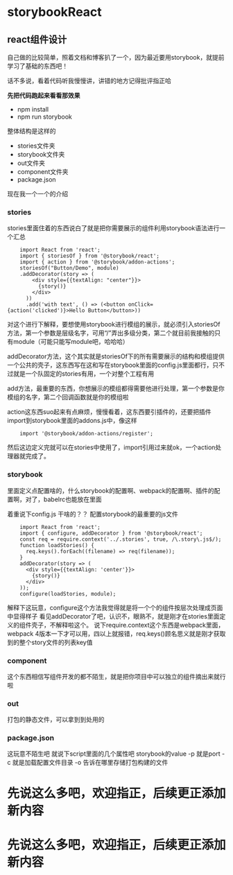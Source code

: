 # storybookReact
## react组件设计
自己做的比较简单，照着文档和博客扒了一个，因为最近要用storybook，就提前学习了基础的东西吧！

话不多说，看着代码听我慢慢讲，讲错的地方记得批评指正哈

**先把代码跑起来看看那效果**
* npm install
* npm run storybook

整体结构是这样的
* stories文件夹
* storybook文件夹
* out文件夹
* component文件夹
* package.json


现在我一个一个的介绍
### stories
stories里面住着的东西说白了就是把你需要展示的组件利用storybook语法进行一个汇总
 
        import React from 'react';
        import { storiesOf } from '@storybook/react';
        import { action } from '@storybook/addon-actions';
        storiesOf("Button/Demo", module)
        .addDecorator(story => (
            <div style={{textAlign: "center"}}>
              {story()}
            </div>
          ))
          .add('with text', () => (<button onClick={action('clicked')}>Hello Button</button>))
          
对这个进行下解释，要想使用storybook进行模组的展示，就必须引入storiesOf方法，第一个参数是层级名字，可用“/”弄出多级分类，第二个就目前我接触的只有module（可能只能写module吧，哈哈哈）

addDecorator方法，这个其实就是storiesOf下的所有需要展示的结构和模组提供一个公共的壳子，这东西写在这和写在storybook里面的config.js里面都行，只不过就是一个队固定的stories有用，一个对整个工程有用

add方法，最重要的东西，你想展示的模组都得需要他进行处理，第一个参数是你模组的名字，第二个回调函数就是你的模组啦

action这东西suo起来有点麻烦，慢慢看着，这东西要引插件的，还要把插件import到storybook里面的addons.js中，像这样
    
        import '@storybook/addon-actions/register';

然后这边定义完就可以在stories中使用了，import引用过来就ok，一个action处理器就完成了。

### storybook       
里面定义点配置啥的，什么storybook的配置啊、webpack的配置啊、插件的配置啊，对了，babelrc也能放在里面

着重说下config.js 干啥的？？ 配置storybook的最重要的js文件
    
        import React from 'react';
        import { configure, addDecorator } from '@storybook/react';
        const req = require.context('../.stories', true, /\.story\.js$/);
        function loadStories() {
          req.keys().forEach((filename) => req(filename));
        }
        addDecorator(story => (
          <div style={{textAlign: 'center'}}>
            {story()}
          </div>
        ));
        configure(loadStories, module);
    
解释下这玩意，configure这个方法我觉得就是将一个个的组件按层次处理成页面中显得样子
看见addDecorator了吧，认识不，眼熟不，就是刚才在stories里面定义的组件壳子，不解释啦这个。
说下require.context这个东西是webpack里面，webpack 4版本一下才可以用，四以上就报错，req.keys()顾名思义就是刚才获取到的整个story文件的列表key值

### component
这个东西相信写组件开发的都不陌生，就是把你项目中可以独立的组件摘出来就行啦 

### out 
打包的静态文件，可以拿到到处用的

### package.json
这玩意不陌生吧 
就说下script里面的几个属性吧 storybook的value -p 就是port -c 就是加载配置文件目录 -o 告诉在哪里存储打包构建的文件

# 先说这么多吧，欢迎指正，后续更正添加新内容
# 先说这么多吧，欢迎指正，后续更正添加新内容
   

  
  
